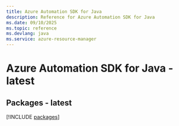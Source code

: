 ```yaml
---
title: Azure Automation SDK for Java
description: Reference for Azure Automation SDK for Java
ms.date: 09/10/2025
ms.topic: reference
ms.devlang: java
ms.service: azure-resource-manager
---
```

# Azure Automation SDK for Java - latest
## Packages - latest
[!INCLUDE [packages](automation-index.md)]